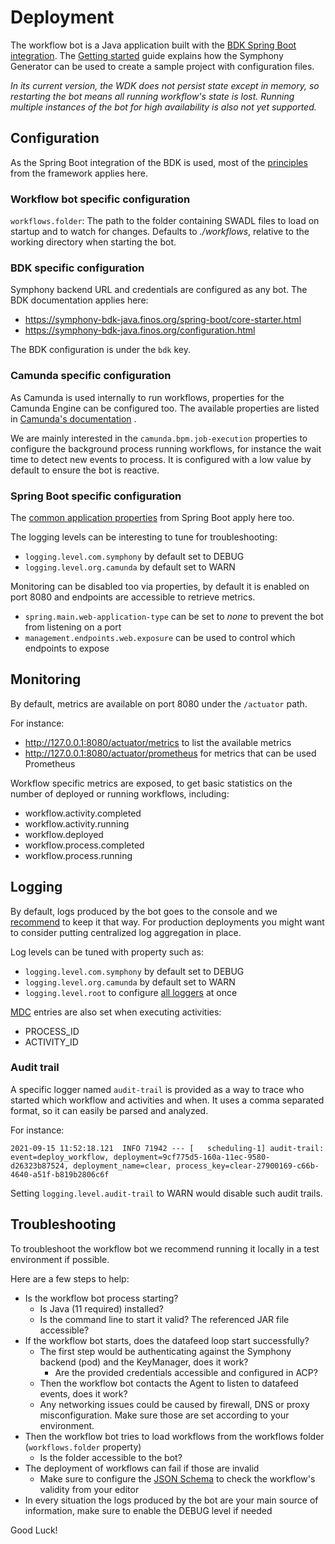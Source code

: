 # Deployment

The workflow bot is a Java application built with
the [BDK Spring Boot integration](https://symphony-bdk-java.finos.org/spring-boot/core-starter.html).
The [Getting started](./getting-started.md) guide explains how the Symphony Generator can be used to create a sample
project with configuration files.

_In its current version, the WDK does not persist state except in memory, so restarting the bot means all running
workflow's state is lost. Running multiple instances of the bot for high availability is also not yet supported._

## Configuration

As the Spring Boot integration of the BDK is used, most of
the [principles](https://docs.spring.io/spring-boot/docs/current/reference/html/features.html#features.external-config)
from the framework applies here.

### Workflow bot specific configuration

`workflows.folder`: The path to the folder containing SWADL files to load on startup and to watch for changes. Defaults
to _./workflows_, relative to the working directory when starting the bot.

### BDK specific configuration

Symphony backend URL and credentials are configured as any bot. The BDK documentation applies here:

- https://symphony-bdk-java.finos.org/spring-boot/core-starter.html
- https://symphony-bdk-java.finos.org/configuration.html

The BDK configuration is under the `bdk` key.

### Camunda specific configuration

As Camunda is used internally to run workflows, properties for the Camunda Engine can be configured too. The available
properties are listed
in [Camunda's documentation](https://docs.camunda.org/manual/latest/user-guide/spring-boot-integration/configuration/#camunda-engine-properties)
.

We are mainly interested in the `camunda.bpm.job-execution` properties to configure the background process running
workflows, for instance the wait time to detect new events to process. It is configured with a low value by default to
ensure the bot is reactive.

### Spring Boot specific configuration

The [common application properties](https://docs.spring.io/spring-boot/docs/current/reference/html/application-properties.html)
from Spring Boot apply here too.

The logging levels can be interesting to tune for troubleshooting:

- `logging.level.com.symphony` by default set to DEBUG
- `logging.level.org.camunda` by default set to WARN

Monitoring can be disabled too via properties, by default it is enabled on port 8080 and endpoints are accessible to
retrieve metrics.

- `spring.main.web-application-type` can be set to _none_ to prevent the bot from listening on a port
- `management.endpoints.web.exposure` can be used to control which endpoints to expose

## Monitoring

By default, metrics are available on port 8080 under the `/actuator` path.

For instance:

- http://127.0.0.1:8080/actuator/metrics to list the available metrics
- http://127.0.0.1:8080/actuator/prometheus for metrics that can be used Prometheus

Workflow specific metrics are exposed, to get basic statistics on the number of deployed or running workflows,
including:

- workflow.activity.completed
- workflow.activity.running
- workflow.deployed
- workflow.process.completed
- workflow.process.running

## Logging

By default, logs produced by the bot goes to the console and we [recommend](https://12factor.net/logs) to keep it that
way. For production deployments you might want to consider putting centralized log aggregation in place.

Log levels can be tuned with property such as:

- `logging.level.com.symphony` by default set to DEBUG
- `logging.level.org.camunda` by default set to WARN
- `logging.level.root` to
  configure [all loggers](https://docs.spring.io/spring-boot/docs/current/reference/htmlsingle/#features.logging.log-levels)
  at once

[MDC](http://logback.qos.ch/manual/mdc.html) entries are also set when executing activities:

- PROCESS_ID
- ACTIVITY_ID

### Audit trail

A specific logger named `audit-trail` is provided as a way to trace who started which workflow and activities and when.
It uses a comma separated format, so it can easily be parsed and analyzed.

For instance:

```
2021-09-15 11:52:18.121  INFO 71942 --- [   scheduling-1] audit-trail: event=deploy_workflow, deployment=9cf775d5-160a-11ec-9580-d26323b87524, deployment_name=clear, process_key=clear-27900169-c66b-4640-a51f-b819b2806c6f
```

Setting `logging.level.audit-trail` to WARN would disable such audit trails.

## Troubleshooting

To troubleshoot the workflow bot we recommend running it locally in a test environment if possible.

Here are a few steps to help:

- Is the workflow bot process starting?
  - Is Java (11 required) installed?
  - Is the command line to start it valid? The referenced JAR file accessible?
- If the workflow bot starts, does the datafeed loop start successfully?
  - The first step would be authenticating against the Symphony backend (pod) and the KeyManager, does it work?
    - Are the provided credentials accessible and configured in ACP?
  - Then the workflow bot contacts the Agent to listen to datafeed events, does it work?
  - Any networking issues could be caused by firewall, DNS or proxy misconfiguration. Make sure those are set according
    to your environment.
- Then the workflow bot tries to load workflows from the workflows folder (`workflows.folder` property)
  - Is the folder accessible to the bot?
- The deployment of workflows can fail if those are invalid
  - Make sure to configure the [JSON Schema](./concepts.md#swadl) to check the workflow's validity from your editor
- In every situation the logs produced by the bot are your main source of information, make sure to enable the DEBUG
  level if needed

Good Luck!
